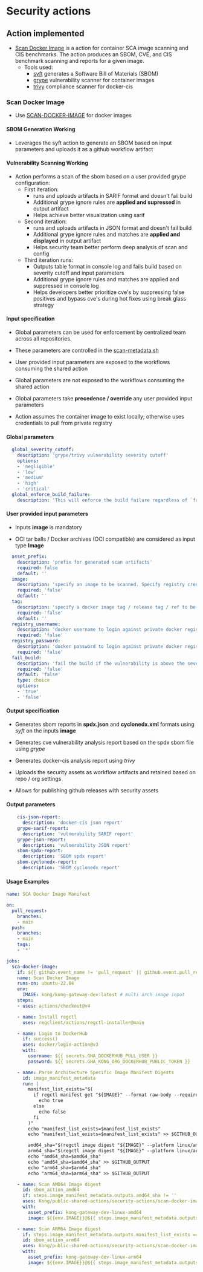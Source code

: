 # Security actions

## Action implemented

- [Scan Docker Image](./scan-docker-image/action.yml) is a action for container SCA image scanning and CIS benchmarks. The action produces an SBOM, CVE, and CIS benchmark scanning and reports for a given image.
  - Tools used:
    - [syft](https://github.com/anchore/syft) generates a Software Bill of Materials (SBOM)
    - [grype](https://github.com/anchore/grype) vulnerability scanner for container images
    - [trivy](https://github.com/aquasecurity/trivy) compliance scanner for docker-cis 

### Scan Docker Image

- Use [SCAN-DOCKER-IMAGE](./scan-docker-image/action.yml) for docker images

#### SBOM Generation Working

- Leverages the syft action to generate an SBOM based on input parameters and uploads it as a github workflow artifact

#### Vulnerability Scanning Working

- Action performs a scan of the sbom based on a user provided grype configuration:
  - First iteration:
    - runs and uploads artifacts in SARIF format and doesn't fail build
    - Additional grype ignore rules are **applied and supressed** in output artifact
    - Helps achieve better visualization using sarif
  - Second iteration:
    - runs and uploads artifacts in JSON format and doesn't fail build
    - Additional grype ignore rules and matches are **applied and displayed** in output artifact
    - Helps security team better perform deep analysis of scan and config
  - Third iteration runs:
    - Outputs table format in console log and fails build based on severity cutoff and input parameters
    - Additional grype ignore rules and matches are applied and suppressed in console log
    - Helps developers better prioritize cve's by suppressing false positives and bypass cve's during hot fixes using break glass strategy

#### Input specification

- Global parameters can be used for enforcement by centralized team across all repositories.

- These parameters are controlled in the [scan-metadata.sh](./security-actions/sca/scripts/scan-metadata.sh)

- User provided input parameters are exposed to the workflows consuming the shared action

- Global parameters are not exposed to the workflows consuming the shared action

- Global parameters take **precedence / override** any user provided input parameters

- Action assumes the container image to exist locally; otherwise uses credentials to pull from private registry

#### Global parameters

```yaml
  global_severity_cutoff:
    description: 'grype/trivy vulnerability severity cutoff'
    options:
    - 'negligible'
    - 'low'
    - 'medium'
    - 'high'
    - 'critical'
  global_enforce_build_failure:
    description: 'This will enforce the build failure regardless of `fail_build` external input parameter value for a specified `severity_cutoff`'
```

#### User provided input parameters

- Inputs **image** is mandatory

- OCI tar balls / Docker archives (OCI compatible) are considered as input type  **Image**

```yaml
  asset_prefix:
    description: 'prefix for generated scan artifacts'
    required: false
    default: ''
  image:
    description: 'specify an image to be scanned. Specify registry credentials if the image is remote. Takes priority over dir and file'
    required: 'false'
    default: ''
  tag:
    description: 'specify a docker image tag / release tag / ref to be scanned'
    required: 'false'
    default: ''
  registry_username:
    description: 'docker username to login against private docker registry'
    required: 'false'
  registry_password:
    description: 'docker password to login against private docker registry'
    required: 'false'
  fail_build:
    description: 'fail the build if the vulnerability is above the severity cutoff'
    required: 'false'
    default: 'false'
    type: choice
    options:
    - 'true'
    - 'false'
```

#### Output specification

- Generates sbom reports in **spdx.json** and **cyclonedx.xml** formats using *syft* on the inputs **image**

- Generates cve vulnerability analysis report based on the spdx sbom file using *grype*

- Generates docker-cis analysis report using *trivy*

- Uploads the security assets as workflow artifacts and retained based on repo / org settings

- Allows for publishing github releases with security assets

#### Output parameters

```yaml
    cis-json-report:
      description: 'docker-cis json report'
    grype-sarif-report:
      description: 'vulnerability SARIF report'
    grype-json-report:
      description: 'vulnerability JSON report'
    sbom-spdx-report:
      description: 'SBOM spdx report'
    sbom-cyclonedx-report:
      description: 'SBOM cyclonedx report'
```

#### Usage Examples

```yml
name: SCA Docker Image Manifest

on:
  pull_request:
    branches:
    - main
  push:
    branches:
    - main
    tags:
    - '*'

jobs:
  sca-docker-image:
    if: ${{ github.event_name != 'pull_request' || github.event.pull_request.head.repo.full_name == github.repository }}
    name: Scan Docker Image
    runs-on: ubuntu-22.04
    env:
      IMAGE: kong/kong-gateway-dev:latest # multi arch image input
    steps:
    - uses: actions/checkout@v4

    - name: Install regctl
      uses: regclient/actions/regctl-installer@main

    - name: Login to DockerHub
      if: success()
      uses: docker/login-action@v3
      with:
        username: ${{ secrets.GHA_DOCKERHUB_PULL_USER }}
        password: ${{ secrets.GHA_KONG_ORG_DOCKERHUB_PUBLIC_TOKEN }}

    - name: Parse Architecture Specific Image Manifest Digests
      id: image_manifest_metadata
      run: |
        manifest_list_exists="$(
          if regctl manifest get "${IMAGE}" --format raw-body --require-list -v panic &> /dev/null; then
            echo true
          else
            echo false
          fi
        )"
        echo "manifest_list_exists=$manifest_list_exists"
        echo "manifest_list_exists=$manifest_list_exists" >> $GITHUB_OUTPUT

        amd64_sha="$(regctl image digest "${IMAGE}" --platform linux/amd64 || echo '')"
        arm64_sha="$(regctl image digest "${IMAGE}" --platform linux/arm64 || echo '')"
        echo "amd64_sha=$amd64_sha"
        echo "amd64_sha=$amd64_sha" >> $GITHUB_OUTPUT
        echo "arm64_sha=$arm64_sha"
        echo "arm64_sha=$arm64_sha" >> $GITHUB_OUTPUT

    - name: Scan AMD64 Image digest
      id: sbom_action_amd64
      if: steps.image_manifest_metadata.outputs.amd64_sha != ''
      uses: Kong/public-shared-actions/security-actions/scan-docker-image@main
      with:
        asset_prefix: kong-gateway-dev-linux-amd64
        image: ${{env.IMAGE}}@${{ steps.image_manifest_metadata.outputs.amd64_sha }}

    - name: Scan ARM64 Image digest
      if: steps.image_manifest_metadata.outputs.manifest_list_exists == 'true' && steps.image_manifest_metadata.outputs.arm64_sha != ''
      id: sbom_action_arm64
      uses: Kong/public-shared-actions/security-actions/scan-docker-image@main
      with:
        asset_prefix: kong-gateway-dev-linux-arm64
        image: ${{env.IMAGE}}@${{ steps.image_manifest_metadata.outputs.arm64_sha }}
```